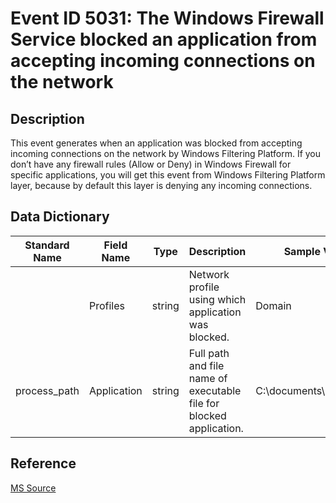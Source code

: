 # Event ID 5031: The Windows Firewall Service blocked an application from accepting incoming connections on the network

## Description

This event generates when an application was blocked from accepting incoming connections on the network by Windows Filtering Platform. If you don’t have any firewall rules (Allow or Deny) in Windows Firewall for specific applications, you will get this event from Windows Filtering Platform layer, because by default this layer is denying any incoming connections.

## Data Dictionary

|Standard Name|Field Name|Type|Description|Sample Value|
|----------------|----------------|----------------|----------------|----------------|
||Profiles|string|Network profile using which application was blocked.|Domain|
|process_path|Application|string|Full path and file name of executable file for blocked application.|C:\\documents\\listener.exe|

## Reference

[MS Source](https://github.com/MicrosoftDocs/windows-itpro-docs/blob/master/windows/security/threat-protection/auditing/event-5031.md)